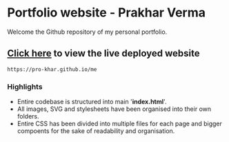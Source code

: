 # Portfolio website - Prakhar Verma

Welcome the Github repository of my personal portfolio.
## [Click here](https://pro-khar.github.io/me) to view the live deployed website
`https://pro-khar.github.io/me`
### Highlights
- Entire codebase is structured into main '**index.html**'.
- All images, SVG and stylesheets have been organised into their own folders.
- Entire CSS has been divided into multiple files for each page and bigger compoents for the sake of readability and organisation.
